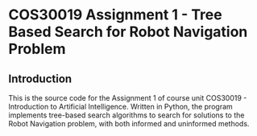 # COS30019 Assignment 1 - Tree Based Search for Robot Navigation Problem

## Introduction

This is the source code for the Assignment 1 of course unit COS30019 - Introduction to Artificial Intelligence. Written in Python, the program implements tree-based search algorithms to search for solutions to the Robot Navigation problem, with both informed and uninformed methods.
